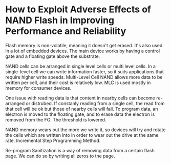# How to Exploit Adverse Effects of NAND Flash in Improving Performance and Reliability
Flash memory is non-volatile, meaning it doesn't get erased.
It's also used in a lot of embedded devices.
The main device works by having a control gate and a floating gate above the substrate.


NAND cells can be arranged in single level cells or multi level cells.
In a single-level cell we can write information faster, so it suits applications that require higher write speeds.
Multi-Level Cell NAND allows more data to be written per cell, and their cost is relatively low.
MLC is used mostly in memory for consumer devices.

One issue with reading data is that content in nearby cells can become re-arranged or distrubed.
If constanly reading from a single cell, the read from that cell will be ok but those of nearby cells will fail.
To program data, an electron is moved to the floating gate, and to erase data the electron is removed from the FG.
The threshold is lowered.

NAND memory wears out the more we write it, so devices will try and rotate the cells which are written into in order
to wear out the drive at the same rate.
Incremental Step Programming Method.

Re-program Sanitization is a way of removing data from a certain flash page. 
We can do so by writing all zeros to the page.

